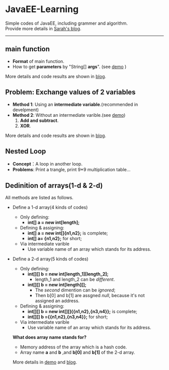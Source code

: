 # JavaEE-Learning
Simple codes of JavaEE, including grammer and algorithm.  
Provide more details in [Sarah's blog](https://blog.csdn.net/Sarah_Qu).

---

## main function
- **Format** of main function.
- How to get **parameters** by "String[] **args**".  (see [demo](https://github.com/SarahFish/JavaEE-Learning/blob/master/ChangeValuesProb.java) )

More details and code results are shown in [blog](http://blog.csdn.net/Sarah_Qu/article/details/79559531).

## Problem: Exchange values of 2 variables
- **Method 1**: Using an **intermediate variable**.(recommended in develpment)
- **Method 2**: Without an intermediate varible.(see [demo](https://github.com/SarahFish/JavaEE-Learning/blob/master/ChangeValuesProb.java))
    1. **Add and subtract**.
    2. **XOR**.
    
More details and code results are shown in [blog](https://blog.csdn.net/sarah_qu/article/details/79681496).

## Nested Loop
- **Concept**：A loop in another loop.
- **Problems**: Print a trangle, print 9*9 multiplication table...

## Dedinition of arrays(1-d & 2-d)
All methods are listed as follows.
- Define a 1-d array(4 kinds of codes)
  - Only defining: 
    - **int[] a = new int[length];**
  - Defining & assigning:
    - **int[] a = new int[]{n1,n2};** is complete;
    - **int[] a= {n1,n2};** for short;
  - Via intermediate varible
    - Use variable name of an array which stands for its address.
- Define a 2-d array(5 kinds of codes)
  - Only defining:
    - **int[][] b = new int[length_1][length_2];**
      - length_1 and length_2 can be *different*.
    - **int[][] b = new int[length][];** 
      - The *second* dimention can be *ignored*;
      - Then b[0] and b[1] are assgned *null*, because it's not assigned an address.
  - Defining & assigning:
    - **int[][] b = new int[][]{{n1,n2},{n3,n4}};** is complete;
    - **int[][] b ={{n1,n2},{n3,n4}};** for short;
  - Via intermediate varible
    - Use variable name of an array which stands for its address.
    
  **What does array name stands for?**
  - Memory address of the array which is a hash code. 
  - Array name **a** and **b** ,and **b[0]** and **b[1]** of the 2-d array.
  
  More details in [demo](https://github.com/SarahFish/JavaEE-Learning/blob/master/ArrayDemo.java) and [blog](https://github.com/SarahFish/JavaEE-Learning/blob/master/ArrayDemo.java).

